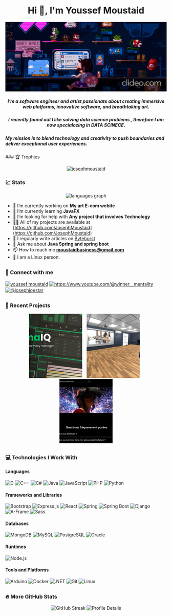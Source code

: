 <h1 align="center">Hi 👋, I'm Youssef Moustaid</h1>

![Banner](https://raw.githubusercontent.com/JosephMoustaid/JosephMoustaid/main/assets/banner.gif)

<h5 align="center">I’m a software engineer and artist passionate about creating immersive web platforms, innovative software, and breathtaking art. </h5>
<h5 align="center">I recently found out I like solving data science problems , therefore I am now specialozing in <bold>DATA SCINECE</bold>.</h5>
<h5 aligh="center">My mission is to blend technology and creativity to push boundaries and deliver exceptional user experiences. </h5>
### 🏆 Trophies  
<p align="center">
  <a href="https://github.com/ryo-ma/github-profile-trophy">
    <img src="https://github-profile-trophy.vercel.app/?username=josephmoustaid&theme=onestar&row=1&column=3&title=Repositories,Commits,Experience" alt="josephmoustaid" />
  </a>
</p>

### 💹 Stats  
<div align="center">
  <img src="https://github-readme-stats.vercel.app/api/top-langs?username=josephmoustaid&locale=en&hide_title=false&layout=compact&card_width=320&langs_count=5&theme=dracula&hide_border=false" height="150" alt="languages graph"  />
</div>



- 🔭 I’m currently working on **My art E-com webite**
- 🌱 I’m currently learning **JavaFX**
- 🤝 I’m looking for help with **Any project that involves Technology**
- 👨‍💻 All of my projects are available at [https://github.com/JosephMoustaid](https://github.com/JosephMoustaid)
- 📝 I regularly write articles on [Byteburst](Byteburst)
- 💬 Ask me about **Java Spring and spring boot**
- 📫 How to reach me **moustaidbusiness@gmail.com**
- 🐧 I am a Linux person. 
##

### 🔗 Connect with me 
<p align="left">
<a href="https://linkedin.com/in/youssef moustaid" target="blank"><img align="center" src="https://raw.githubusercontent.com/rahuldkjain/github-profile-readme-generator/master/src/images/icons/Social/linked-in-alt.svg" alt="youssef moustaid" height="30" width="40" /></a>
<a href="https://www.youtube.com/c/https://www.youtube.com/@winner__mentality" target="blank"><img align="center" src="https://raw.githubusercontent.com/rahuldkjain/github-profile-readme-generator/master/src/images/icons/Social/youtube.svg" alt="https://www.youtube.com/@winner__mentality" height="30" width="40" /></a>
<a href="https://www.hackerrank.com/@josephjoestar" target="blank"><img align="center" src="https://raw.githubusercontent.com/rahuldkjain/github-profile-readme-generator/master/src/images/icons/Social/hackerrank.svg" alt="@josephjoestar" height="30" width="40" /></a>
</p>

##

### 🚀 Recent Projects

<p align="center">
  <img src="https://raw.githubusercontent.com/JosephMoustaid/JosephMoustaid/main/assets/1.png" alt="Project 1" style="width: 33%; height:200px ; margin-right: 10px; object-fit:cover;">
  <img src="https://raw.githubusercontent.com/JosephMoustaid/JosephMoustaid/main/assets/2.png" alt="Project 2" style="width: 33%; height:200px ; margin-right: 10px;  object-fit:cover;">
  <img src="https://raw.githubusercontent.com/JosephMoustaid/JosephMoustaid/main/assets/3.png" alt="Project 3" style="width: 33%;  height:200px ; object-fit:cover;">
</p>




##
### 💻 Technologies I Work With  

#### Languages  
![C](https://img.shields.io/badge/C-A8B9CC?style=for-the-badge&logo=c&logoColor=black) 
![C++](https://img.shields.io/badge/C++-00599C?style=for-the-badge&logo=cplusplus&logoColor=white) 
![C#](https://img.shields.io/badge/C%23-239120?style=for-the-badge&logo=csharp&logoColor=white) 
![Java](https://img.shields.io/badge/Java-007396?style=for-the-badge&logo=java&logoColor=white) 
![JavaScript](https://img.shields.io/badge/JavaScript-F7DF1E?style=for-the-badge&logo=javascript&logoColor=black) 
![PHP](https://img.shields.io/badge/PHP-777BB4?style=for-the-badge&logo=php&logoColor=white) 
![Python](https://img.shields.io/badge/Python-3776AB?style=for-the-badge&logo=python&logoColor=white)  


#### Frameworks and Libraries  
![Bootstrap](https://img.shields.io/badge/Bootstrap-7952B3?style=for-the-badge&logo=bootstrap&logoColor=white) 
![Express.js](https://img.shields.io/badge/Express.js-000000?style=for-the-badge&logo=express&logoColor=white) 
![React](https://img.shields.io/badge/React-61DAFB?style=for-the-badge&logo=react&logoColor=black) 
![Spring](https://img.shields.io/badge/Spring-6DB33F?style=for-the-badge&logo=spring&logoColor=white) 
![Spring Boot](https://img.shields.io/badge/Spring%20Boot-6DB33F?style=for-the-badge&logo=springboot&logoColor=white) 
![Django](https://img.shields.io/badge/Django-092E20?style=for-the-badge&logo=django&logoColor=white) 
![A-Frame](https://img.shields.io/badge/A--Frame-EA2845?style=for-the-badge&logo=aframe&logoColor=white) 
![Sass](https://img.shields.io/badge/Sass-CC6699?style=for-the-badge&logo=sass&logoColor=white)

#### Databases  
![MongoDB](https://img.shields.io/badge/MongoDB-47A248?style=for-the-badge&logo=mongodb&logoColor=white) 
![MySQL](https://img.shields.io/badge/MySQL-4479A1?style=for-the-badge&logo=mysql&logoColor=white) 
![PostgreSQL](https://img.shields.io/badge/PostgreSQL-4169E1?style=for-the-badge&logo=postgresql&logoColor=white) 
![Oracle](https://img.shields.io/badge/Oracle-F80000?style=for-the-badge&logo=oracle&logoColor=white)  

#### Runtimes  
![Node.js](https://img.shields.io/badge/Node.js-339933?style=for-the-badge&logo=nodedotjs&logoColor=white)  

#### Tools and Platforms  
![Arduino](https://img.shields.io/badge/Arduino-00979D?style=for-the-badge&logo=arduino&logoColor=white) 
![Docker](https://img.shields.io/badge/Docker-2496ED?style=for-the-badge&logo=docker&logoColor=white) 
![.NET](https://img.shields.io/badge/.NET-512BD4?style=for-the-badge&logo=dotnet&logoColor=white) 
![Git](https://img.shields.io/badge/Git-F05032?style=for-the-badge&logo=git&logoColor=white) 
![Linux](https://img.shields.io/badge/Linux-FCC624?style=for-the-badge&logo=linux&logoColor=black)  

###

##
### 🔥 More GitHub Stats  
<p align="center">
      <img src="https://streak-stats.demolab.com?user=josephmoustaid&theme=radical&hide_border=true" alt="GitHub Streak" />
      <img src="https://github-profile-summary-cards.vercel.app/api/cards/profile-details?username=josephmoustaid&theme=radical" alt="Profile Details" />
</p>  

###
